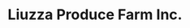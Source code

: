 ---
title: "Liuzza Produce Farm Inc."
url: /independence/liuzza-produce-farm-inc/
shop: wholesale
---